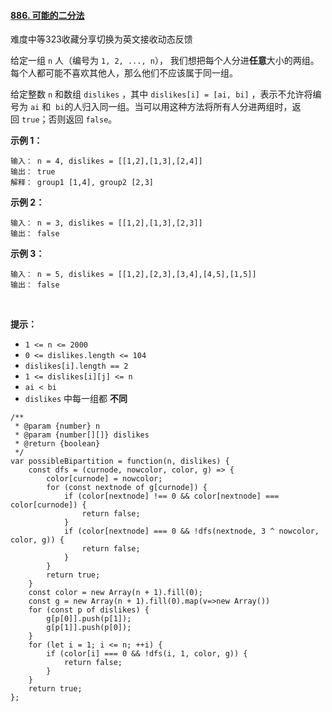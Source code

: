 #### [886. 可能的二分法](https://leetcode.cn/problems/possible-bipartition/)

难度中等323收藏分享切换为英文接收动态反馈

给定一组 `n` 人（编号为 `1, 2, ..., n`）， 我们想把每个人分进**任意**大小的两组。每个人都可能不喜欢其他人，那么他们不应该属于同一组。

给定整数 `n` 和数组 `dislikes` ，其中 `dislikes[i] = [ai, bi]` ，表示不允许将编号为 `ai` 和  `bi`的人归入同一组。当可以用这种方法将所有人分进两组时，返回 `true`；否则返回 `false`。


**示例 1：**

```
输入： n = 4, dislikes = [[1,2],[1,3],[2,4]]
输出： true
解释： group1 [1,4], group2 [2,3]
```

**示例 2：**

```
输入： n = 3, dislikes = [[1,2],[1,3],[2,3]]
输出： false
```

**示例 3：**

```
输入： n = 5, dislikes = [[1,2],[2,3],[3,4],[4,5],[1,5]]
输出： false
```

 

**提示：**

-   `1 <= n <= 2000`
-   `0 <= dislikes.length <= 104`
-   `dislikes[i].length == 2`
-   `1 <= dislikes[i][j] <= n`
-   `ai < bi`
-   `dislikes` 中每一组都 **不同**

```
/**
 * @param {number} n
 * @param {number[][]} dislikes
 * @return {boolean}
 */
var possibleBipartition = function(n, dislikes) {
    const dfs = (curnode, nowcolor, color, g) => {
        color[curnode] = nowcolor;
        for (const nextnode of g[curnode]) {
            if (color[nextnode] !== 0 && color[nextnode] === color[curnode]) {
                return false;
            }
            if (color[nextnode] === 0 && !dfs(nextnode, 3 ^ nowcolor, color, g)) {
                return false;
            }
        }
        return true;
    }
    const color = new Array(n + 1).fill(0);
    const g = new Array(n + 1).fill(0).map(v=>new Array())
    for (const p of dislikes) {
        g[p[0]].push(p[1]);
        g[p[1]].push(p[0]);
    }
    for (let i = 1; i <= n; ++i) {
        if (color[i] === 0 && !dfs(i, 1, color, g)) {
            return false;
        }
    }
    return true;
};
```